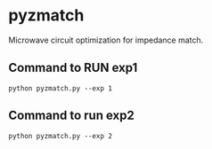 # pyzmatch
Microwave circuit optimization for impedance match. 

## Command to RUN exp1
`python pyzmatch.py --exp 1`

## Command to run exp2
`python pyzmatch.py --exp 2` 

